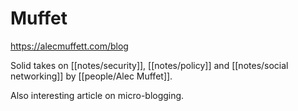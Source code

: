 # Muffet
https://alecmuffett.com/blog

Solid takes on [[notes/security]], [[notes/policy]] and [[notes/social networking]] by [[people/Alec Muffet]].

Also interesting article on micro-blogging.